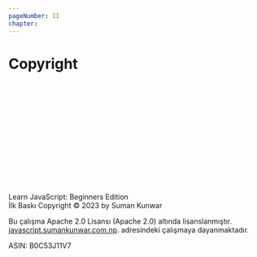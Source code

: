 ```yaml
---
pageNumber: II
chapter: 
---
```


# Copyright

<br/>
<br/>
<br/>
<br/>
<br/>
<br/>
<br/>
<br/>
<br/>
<br/>
<br/>
<br/>


Learn JavaScript: Beginners Edition  
İlk Baskı
Copyright © 2023 by Suman Kunwar

Bu çalışma Apache 2.0 Lisansı (Apache 2.0) altında lisanslanmıştır. [javascript.sumankunwar.com.np](https://javascript.sumankunwar.com.np/). adresindeki çalışmaya dayanmaktadır.

ASIN: B0C53J11V7


